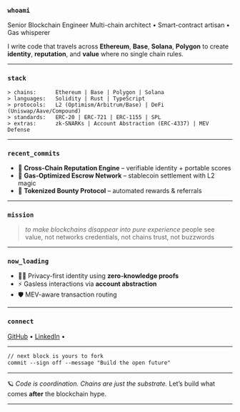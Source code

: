 ### `whoami`

Senior Blockchain Engineer
Multi-chain architect • Smart-contract artisan • Gas whisperer

I write code that travels across **Ethereum**, **Base**, **Solana**, **Polygon**
to create **identity**, **reputation**, and **value** where no single chain rules.

---

### `stack`

```
> chains:      Ethereum | Base | Polygon | Solana
> languages:   Solidity | Rust | TypeScript
> protocols:   L2 (Optimism/Arbitrum/Base) | DeFi (Uniswap/Aave/Compound)
> standards:   ERC-20 | ERC-721 | ERC-1155 | SPL
> extras:      zk-SNARKs | Account Abstraction (ERC-4337) | MEV Defense
```

---

### `recent_commits`

* 🔗 **Cross-Chain Reputation Engine** – verifiable identity + portable scores
* 💸 **Gas-Optimized Escrow Network** – stablecoin settlement with L2 magic
* 🎯 **Tokenized Bounty Protocol** – automated rewards & referrals

---

### `mission`

> *to make blockchains disappear into pure experience*
> people see value, not networks
> credentials, not chains
> trust, not buzzwords

---

### `now_loading`

* 🕵️‍♂️ Privacy-first identity using **zero-knowledge proofs**
* ⚡ Gasless interactions via **account abstraction**
* 🛡️ MEV-aware transaction routing

---

### `connect`

[GitHub](https://github.com/ballmoon) •
[LinkedIn](https://github.com/ballmoon) •

---

```md
// next block is yours to fork
commit --sign off --message "Build the open future"
```

---

🪐 *Code is coordination. Chains are just the substrate.*
Let’s build what comes **after** the blockchain hype.

---
